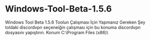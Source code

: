 # Windows-Tool-Beta-1.5.6
Windows Tool Beta 1.5.6
Toolun Çalışması İçin Yapmanız Gereken Şey
toldaki discordvpn seçeneiğin çalışması için bu konuma discordvpn dosyasını yapıştırın.
Konum C:\Program Files (x86)\
